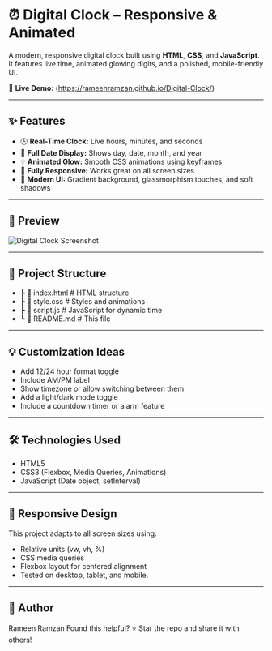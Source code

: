 # ⏰ Digital Clock – Responsive & Animated

A modern, responsive digital clock built using **HTML**, **CSS**, and **JavaScript**. It features live time, animated glowing digits, and a polished, mobile-friendly UI.

🔗 **Live Demo:** (https://rameenramzan.github.io/Digital-Clock/)

---

## ✨ Features

- 🕒 **Real-Time Clock:** Live hours, minutes, and seconds
- 📅 **Full Date Display:** Shows day, date, month, and year
- 💡 **Animated Glow:** Smooth CSS animations using keyframes
- 📱 **Fully Responsive:** Works great on all screen sizes
- 🎨 **Modern UI:** Gradient background, glassmorphism touches, and soft shadows

---

## 📸 Preview

![Digital Clock Screenshot](https://github.com/user-attachments/assets/d478af77-8048-4232-b82f-b07e97d1e5f2)

---

## 📂 Project Structure
- ┣ 📄 index.html # HTML structure
- ┣ 📄 style.css # Styles and animations
- ┣ 📄 script.js # JavaScript for dynamic time
- ┗ 📄 README.md # This file

---

## 💡 Customization Ideas
- Add 12/24 hour format toggle
- Include AM/PM label
- Show timezone or allow switching between them
- Add a light/dark mode toggle
- Include a countdown timer or alarm feature

---

## 🛠 Technologies Used
- HTML5
- CSS3 (Flexbox, Media Queries, Animations)
- JavaScript (Date object, setInterval)

---

## 📱 Responsive Design
This project adapts to all screen sizes using:
- Relative units (vw, vh, %)
- CSS media queries
- Flexbox layout for centered alignment
- Tested on desktop, tablet, and mobile.

---

## 🙌 Author
Rameen Ramzan
Found this helpful? ⭐ Star the repo and share it with others!
